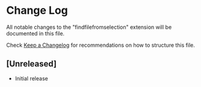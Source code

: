 # Change Log

All notable changes to the "findfilefromselection" extension will be documented in this file.

Check [Keep a Changelog](http://keepachangelog.com/) for recommendations on how to structure this file.

## [Unreleased]

- Initial release